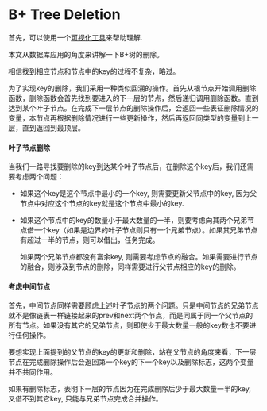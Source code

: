 # B+ Tree Deletion

首先，可以使用一个[可视化工具](https://www.cs.usfca.edu/~galles/visualization/BPlusTree.html)来帮助理解.

本文从数据库应用的角度来讲解一下B+树的删除。

相信找到相应节点和节点中的key的过程不复杂，略过。

为了实现key的删除，我们采用一种类似回溯的操作。首先从根节点开始调用删除函数，删除函数会首先找到要进入的下一层的节点，然后递归调用删除函数。直到达到某个叶子节点。在完成下一层节点的删除操作后，会返回一些表征删除情况的变量，本节点再根据删除情况进行一些更新操作，然后再返回同类型的变量到上一层，直到返回到最顶层。

#### 叶子节点删除

当我们一路寻找要删除的key到达某个叶子节点后，在删除这个key后，我们还需要考虑两个问题：

- 如果这个key是这个节点中最小的一个key, 则需要更新父节点中的key, 因为父节点中对应这个节点的key就是这个节点中最小的key.

- 如果这个节点中的key的数量小于最大数量的一半，则要考虑向其两个兄弟节点借一个key（如果是边界的叶子节点则只有一个兄弟节点）。如果其兄弟节点有超过一半的节点，则可以借出，任务完成。

  如果两个兄弟节点都没有富余key, 则需要考虑节点的融合。如果需要进行节点的融合，则涉及到节点的删除，同样需要进行父节点相应的key的删除。

#### 考虑中间节点

首先，中间节点同样需要顾虑上述叶子节点的两个问题。只是中间节点的兄弟节点就不是像链表一样链接起来的prev和next两个节点，而是同属于同一个父节点的所有节点。如果没有其它的兄弟节点，则即使少于最大数量一般的key数也不要进行任何操作。

要想实现上面提到的父节点的key的更新和删除，站在父节点的角度来看，下一层节点在完成删除操作后会返回第一个key的下一个key以及删除标志，这两个变量并不共同作用。

如果有删除标志，表明下一层的节点因为在完成删除后少于最大数量一半的key, 又借不到其它key, 只能与兄弟节点完成合并操作。